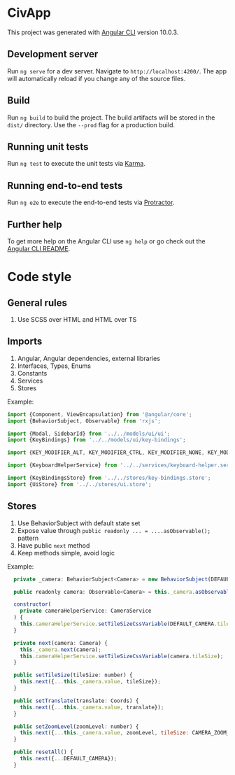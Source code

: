 # CivApp

This project was generated with [Angular CLI](https://github.com/angular/angular-cli) version 10.0.3.

## Development server

Run `ng serve` for a dev server. Navigate to `http://localhost:4200/`. The app will automatically reload if you change any of the source files.

## Build

Run `ng build` to build the project. The build artifacts will be stored in the `dist/` directory. Use the `--prod` flag for a production build.

## Running unit tests

Run `ng test` to execute the unit tests via [Karma](https://karma-runner.github.io).

## Running end-to-end tests

Run `ng e2e` to execute the end-to-end tests via [Protractor](http://www.protractortest.org/).

## Further help

To get more help on the Angular CLI use `ng help` or go check out the [Angular CLI README](https://github.com/angular/angular-cli/blob/master/README.md).




# Code style

## General rules
1. Use SCSS over HTML and HTML over TS


## Imports

1. Angular, Angular dependencies, external libraries
1. Interfaces, Types, Enums
1. Constants
1. Services
1. Stores

Example:
```javascript
import {Component, ViewEncapsulation} from '@angular/core';
import {BehaviorSubject, Observable} from 'rxjs';

import {Modal, SidebarId} from '../../models/ui/ui';
import {KeyBindings} from '../../models/ui/key-bindings';

import {KEY_MODIFIER_ALT, KEY_MODIFIER_CTRL, KEY_MODIFIER_NONE, KEY_MODIFIER_SHIFT} from '../../consts/ui/key-bindings.const';

import {KeyboardHelperService} from '../../services/keyboard-helper.service';

import {KeyBindingsStore} from '../../stores/key-bindings.store';
import {UiStore} from '../../stores/ui.store';
```

## Stores

1. Use BehaviorSubject with default state set
1. Expose value through `public readonly ... = ....asObservable();` pattern
1. Have public `next` method
1. Keep methods simple, avoid logic

Example:
```javascript
  private _camera: BehaviorSubject<Camera> = new BehaviorSubject(DEFAULT_CAMERA);

  public readonly camera: Observable<Camera> = this._camera.asObservable();

  constructor(
    private cameraHelperService: CameraService
  ) {
    this.cameraHelperService.setTileSizeCssVariable(DEFAULT_CAMERA.tileSize);
  }

  private next(camera: Camera) {
    this._camera.next(camera);
    this.cameraHelperService.setTileSizeCssVariable(camera.tileSize);
  }

  public setTileSize(tileSize: number) {
    this.next({...this._camera.value, tileSize});
  }

  public setTranslate(translate: Coords) {
    this.next({...this._camera.value, translate});
  }

  public setZoomLevel(zoomLevel: number) {
    this.next({...this._camera.value, zoomLevel, tileSize: CAMERA_ZOOM_LEVEL_TO_TILE_SIZE_MAP[zoomLevel]});
  }

  public resetAll() {
    this.next({...DEFAULT_CAMERA});
  }

```
